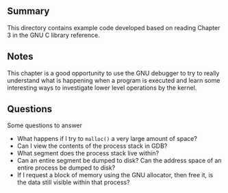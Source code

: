 Summary
-------
This directory contains example code developed based on reading Chapter 3 in the
GNU C library reference.

Notes
-----
This chapter is a good opportunity to use the GNU debugger to try to really
understand what is happening when a program is executed and learn some
interesting ways to investigate lower level operations by the kernel.

Questions
---------
Some questions to answer

* What happens if I try to `malloc()` a very large amount of space?
* Can I view the contents of the process stack in GDB?
* What segment does the process stack live within?
* Can an entire segment be dumped to disk? Can the address space of an entire process be dumped to disk?
* If I request a block of memory using the GNU allocator, then free it, is the
  data still visible within that process?
